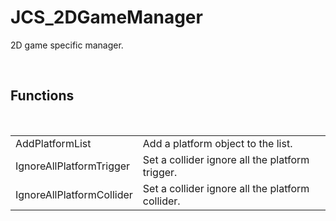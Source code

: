 <!--
   - $File: JCS_2DGameManager.html $
   - $Date: 2018-10-01 03:26:08 $
   - $Revision: $
   - $Creator: Jen-Chieh Shen $
   - $Notice: See LICENSE.txt for modification and distribution information
   -                   Copyright © 2018 by Shen, Jen-Chieh $
-->


<div id="content-header">
  <h1>JCS_2DGameManager</h1>
</div>

<p>
  2D game specific manager.
</p>


<br/>
<h2>Functions</h2>
<br/>

<table>
  <tr>
    <td>AddPlatformList</td>
    <td>Add a platform object to the list.</td>
  </tr>
  <tr>
    <td>IgnoreAllPlatformTrigger</td>
    <td>Set a collider ignore all the platform trigger.</td>
  </tr>
  <tr>
    <td>IgnoreAllPlatformCollider</td>
    <td>Set a collider ignore all the platform collider.</td>
  </tr>
</table>
